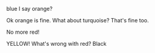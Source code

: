blue I say
orange?

Ok orange is fine.
What about turquoise?
That's fine too. 

No more red!



YELLOW!
What's wrong with red?
Black
